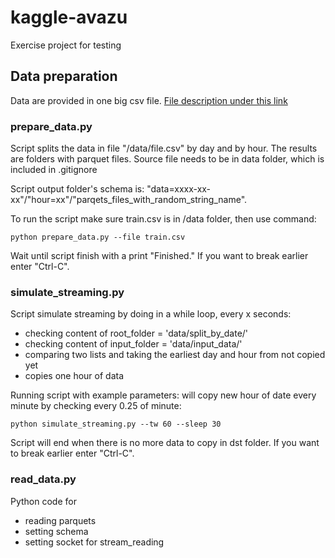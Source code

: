 # kaggle-avazu

Exercise project for testing

## Data preparation
Data are provided in one big csv file. 
[File description under this link](https://www.kaggle.com/c/avazu-ctr-prediction/data)
### prepare_data.py
Script splits the data in file "/data/file.csv" by day and by hour.
The results are folders with parquet files.
Source file needs to be in data folder, which is included in .gitignore

Script output folder's schema is:
"data=xxxx-xx-xx"/"hour=xx"/"parqets_files_with_random_string_name".

To run the script make sure train.csv is in /data folder, then use command:
```shell script
python prepare_data.py --file train.csv
```
Wait until script finish with a print "Finished."
If you want to break earlier enter "Ctrl-C".

### simulate_streaming.py 
Script simulate streaming by doing in a while loop, every x seconds:
- checking content of root_folder = 'data/split_by_date/'
- checking content of input_folder = 'data/input_data/'
- comparing two lists and taking the earliest day and hour from not copied yet
- copies one hour of data

Running script with example parameters: will copy new hour of date every minute by checking every 0.25 of minute:
```shell script
python simulate_streaming.py --tw 60 --sleep 30
```
Script will end when there is no more data to copy in dst folder. 
If you want to break earlier enter "Ctrl-C".

### read_data.py
Python code for 
- reading parquets 
- setting schema
- setting socket for stream_reading
